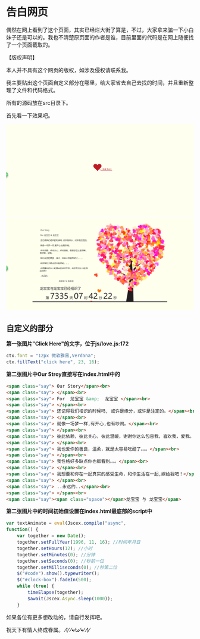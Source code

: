 # 告白网页

偶然在网上看到了这个页面，其实已经烂大街了算是，不过，大家拿来骗一下小白妹子还是可以的。我也不清楚原页面的作者是谁，目前里面的代码是在网上随便找了一个页面截取的。

【版权声明】

本人并不具有这个网页的版权，如涉及侵权请联系我。

我主要贴出这个页面自定义部分在哪里，给大家省去自己去找的时间，并且重新整理了文件和代码格式。

所有的源码放在src目录下。

首先看一下效果吧。

![效果1](effect1.png)![效果2](effect2.png)

## 自定义的部分

**第一张图片"Click Here"的文字，位于js/love.js:172**

```javascript
ctx.font = "12px 微软雅黑,Verdana";
ctx.fillText("click here", 23, 16);
```

**第二张图片中Our Stroy直接写在index.html中的**

```html
<span class="say"> Our Story</span><br>
<span class="say"> </span><br>
<span class="say"> For  龙宝宝 &amp;  龙宝宝 </span><br>
<span class="say"> </span><br>
<span class="say"> 还记得我们相识的时候吗, 或许是缘分，或许是注定的。</span><br>
<span class="say"> </span><br>
<span class="say"> 就像一场梦一样,有开心,也有吵闹。</span><br>
<span class="say"> </span><br>
<span class="say"> 彼此依赖，彼此关心，彼此温暖，谢谢你这么包容我，喜欢我，爱我。</span><br>
<span class="say"> </span><br>
<span class="say"> 我也爱你的善良，温柔，就是太容易吃醋了。。。</span><br>
<span class="say"> </span><br>
<span class="say"> 我性格好多缺点你也都看到。。。</span><br>
<span class="say"> </span><br>
<span class="say"> 我想要和你在一起真实的感受生命，和你生活在一起,嫁给我吧！</span><br>
<span class="say"> </span><br>
<span class="say"> ..永远的..</span><br>
<span class="say"> </span><br>
<span class="say"><span class="space"></span>龙宝宝 与 龙宝宝</span>
```

**第二张图片中的时间初始值设置在index.html最底部的script中**

``` javascript
var textAnimate = eval(Jscex.compile("async",
function() {
	var together = new Date();
	together.setFullYear(1996, 11, 16); //时间年月日
	together.setHours(12); //小时	
	together.setMinutes(0); //分钟
	together.setSeconds(0); //秒前一位
	together.setMilliseconds(0); //秒第二位
	$("#code").show().typewriter();
	$("#clock-box").fadeIn(500);
	while (true) {
		timeElapse(together);
		$await(Jscex.Async.sleep(1000));
	}
```

如果各位有更多想改动的，请自行发挥吧。

祝天下有情人终成眷属。 ⁄(⁄ ⁄•⁄ω⁄•⁄ ⁄)⁄
